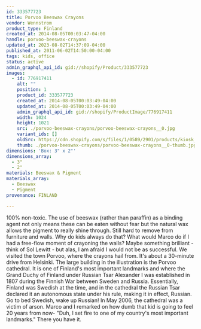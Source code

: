 ```yaml
---
id: 333577723
title: Porvoo Beeswax Crayons
vendor: Wennstrom
product_type: Finland
created_at: 2014-08-05T00:03:47-04:00
handle: porvoo-beeswax-crayons
updated_at: 2023-08-02T14:37:09-04:00
published_at: 2011-06-02T14:50:00-04:00
tags: kids, office
status: active
admin_graphql_api_id: gid://shopify/Product/333577723
images:
  - id: 776917411
    alt: ""
    position: 1
    product_id: 333577723
    created_at: 2014-08-05T00:03:49-04:00
    updated_at: 2014-08-05T00:03:49-04:00
    admin_graphql_api_id: gid://shopify/ProductImage/776917411
    width: 1024
    height: 1021
    src: ./porvoo-beeswax-crayons/porvoo-beeswax-crayons__0.jpg
    variant_ids: []
    oldSrc: https://cdn.shopify.com/s/files/1/0589/2901/products/kiosk_fi_CRAYONS_1.jpeg?v=1407211429
    thumb: ./porvoo-beeswax-crayons/porvoo-beeswax-crayons__0-thumb.jpg
dimensions: 'Box: 3" x 2"'
dimensions_array:
  - 3"
  - 2"
materials: Beeswax & Pigment
materials_array:
  - Beeswax
  - Pigment
provenance: FINLAND

---
```


100% non-toxic. The use of beeswax (rather than paraffin) as a binding agent not only means these can be eaten without fear but the natural wax allows the pigment to really shine through. Still hard to remove from furniture and walls. Why do kids always do that? What would Marco do if I had a free-flow moment of crayoning the walls? Maybe something brilliant - think of Sol Lewitt - but alas, I am afraid I would not be as successful. We visited the town Porvoo, where the crayons hail from. It's about a 30-minute drive from Helsinki. The large building in the illustration is the Porvoo cathedral. It is one of Finland's most important landmarks and where the Grand Duchy of Finland under Russian Tsar Alexander I was established in 1807 during the Finnish War between Sweden and Russia. Essentially, Finland was Swedish at the time, and in the cathedral the Russian Tsar declared it an autonomous state under his rule, making it in effect, Russian. Go to bed Swedish, wake up Russian! In May 2006, the cathedral was a victim of arson. Marco and I remarked on how dumb that kid is going to feel 20 years from now\- "Duh, I set fire to one of my country's most important landmarks." There you have it.